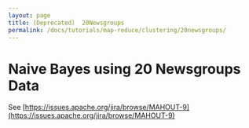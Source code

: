 ```yaml
---
layout: page
title: (Deprecated)  20Newsgroups
permalink: /docs/tutorials/map-reduce/clustering/20newsgroups/
---
```


<a name="20Newsgroups-NaiveBayesusing20NewsgroupsData"></a>
# Naive Bayes using 20 Newsgroups Data

See [https://issues.apache.org/jira/browse/MAHOUT-9](https://issues.apache.org/jira/browse/MAHOUT-9)
